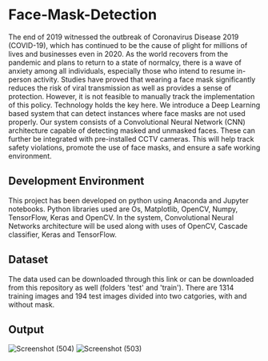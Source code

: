 # Face-Mask-Detection
The end of 2019 witnessed the outbreak of Coronavirus Disease 2019 (COVID-19),
which has continued to be the cause of plight for millions of lives and businesses
even in 2020. As the world recovers from the pandemic and plans to return to a state
of normalcy, there is a wave of anxiety among all individuals, especially those who
intend to resume in- person activity. Studies have proved that wearing a face mask
significantly reduces the risk of viral transmission as well as provides a sense of
protection. However, it is not feasible to manually track the implementation of this
policy. Technology holds the key here. We introduce a Deep Learning based system
that can detect instances where face masks are not used properly. Our system consists
of a Convolutional Neural Network (CNN) architecture capable of detecting masked
and unmasked faces. These can further be integrated with pre-installed CCTV
cameras. This will help track safety violations, promote the use of face masks, and
ensure a safe working environment.

## Development Environment
This project has been developed on python using Anaconda and Jupyter notebooks.
Python libraries used are Os, Matplotlib, OpenCV, Numpy, TensorFlow, Keras and
OpenCV.
In the system, Convolutional Neural Networks architecture will be used along with uses of OpenCV, Cascade
classifier, Keras and TensorFlow.

## Dataset
The data used can be downloaded through this link or can be downloaded from this repository as well (folders 'test' and 'train'). There are 1314 training images and 194 test images divided into two catgories, with and without mask.

## Output
![Screenshot (504)](https://user-images.githubusercontent.com/29532655/124083570-a59fc800-da6b-11eb-8eb0-f468b0bc9e5e.png) ![Screenshot (503)](https://user-images.githubusercontent.com/29532655/124083626-b8b29800-da6b-11eb-93ae-1bde5a1ff518.png)

